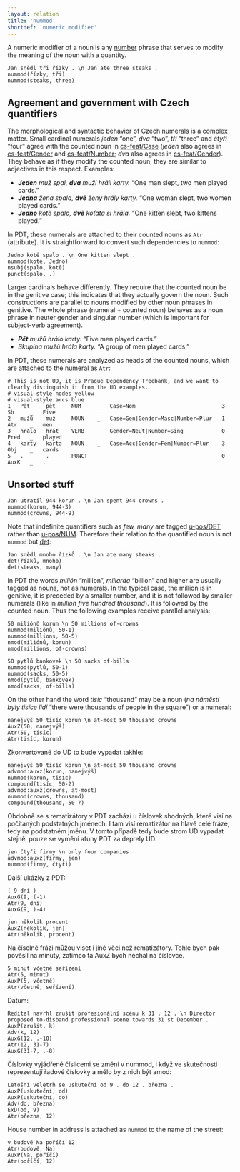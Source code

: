 ```yaml
---
layout: relation
title: 'nummod'
shortdef: 'numeric modifier'
---
```


A numeric modifier of a noun is any [number](u-pos/NUM) phrase
that serves to modify the meaning of the noun with a quantity.

~~~ sdparse
Jan snědl tři řízky . \n Jan ate three steaks .
nummod(řízky, tři)
nummod(steaks, three)
~~~



## Agreement and government with Czech quantifiers

The morphological and syntactic behavior of Czech numerals is a complex matter.
Small cardinal numerals _jeden_ “one”, _dva_ “two”, _tři_ “three” and _čtyři_ “four” agree with the counted
noun in [cs-feat/Case]() (_jeden_ also agrees in [cs-feat/Gender]() and [cs-feat/Number]();
_dva_ also agrees in [cs-feat/Gender]()).
They behave as if they modify the counted noun; they are similar to adjectives in this respect.
Examples:

- _<b>Jeden</b> muž spal, <b>dva</b> muži hráli karty._ “One man slept, two men played cards.”
- _<b>Jedna</b> žena spala, <b>dvě</b> ženy hrály karty._ “One woman slept, two women played cards.”
- _<b>Jedno</b> kotě spalo, <b>dvě</b> koťata si hrála._ “One kitten slept, two kittens played.”

In PDT, these numerals are attached to their counted nouns as `Atr` (attribute).
It is straightforward to convert such dependencies to `nummod`:

~~~ sdparse
Jedno kotě spalo . \n One kitten slept .
nummod(kotě, Jedno)
nsubj(spalo, kotě)
punct(spalo, .)
~~~

Larger cardinals behave differently.
They require that the counted noun be in the genitive case; this indicates that they actually govern the noun.
Such constructions are parallel to nouns modified by other noun phrases in genitive.
The whole phrase (numeral + counted noun) behaves as a noun phrase in neuter gender and singular number
(which is important for subject-verb agreement).

- _<b>Pět</b> mužů hrálo karty._ “Five men played cards.”
- _Skupina mužů hrála karty._ “A group of men played cards.”

In PDT, these numerals are analyzed as heads of the counted nouns, which are attached to the numeral as `Atr`:

~~~ conllu
# This is not UD, it is Prague Dependency Treebank, and we want to clearly distinguish it from the UD examples.
# visual-style nodes yellow
# visual-style arcs blue
1   Pět     pět     NUM     _   Case=Nom                           3   Sb     _   Five
2   mužů    muž     NOUN    _   Case=Gen|Gender=Masc|Number=Plur   1   Atr    _   men
3   hrálo   hrát    VERB    _   Gender=Neut|Number=Sing            0   Pred   _   played
4   karty   karta   NOUN    _   Case=Acc|Gender=Fem|Number=Plur    3   Obj    _   cards
5   .       .       PUNCT   _   _                                  0   AuxK   _   .
~~~



## Unsorted stuff

~~~ sdparse
Jan utratil 944 korun . \n Jan spent 944 crowns .
nummod(korun, 944-3)
nummod(crowns, 944-9)
~~~

Note that indefinite quantifiers such as _few, many_ are tagged
[u-pos/DET]() rather than [u-pos/NUM](). 
Therefore their relation to the quantified noun is not `nummod` but
[det]():

~~~ sdparse
Jan snědl mnoho řízků . \n Jan ate many steaks .
det(řízků, mnoho)
det(steaks, many)
~~~

In PDT the words _milión_ “million”, _miliarda_ “billion” and higher are usually tagged as [nouns](cs-pos/NOUN),
not as [numerals](cs-pos/NUM).
In the typical case, the million is in genitive, it is preceded by a smaller number,
and it is not followed by smaller numerals (like in _million five hundred thousand_).
It is followed by the counted noun.
Thus the following examples receive parallel analysis:

~~~ sdparse
50 miliónů korun \n 50 millions of-crowns
nummod(miliónů, 50-1)
nummod(millions, 50-5)
nmod(miliónů, korun)
nmod(millions, of-crowns)
~~~

~~~ sdparse
50 pytlů bankovek \n 50 sacks of-bills
nummod(pytlů, 50-1)
nummod(sacks, 50-5)
nmod(pytlů, bankovek)
nmod(sacks, of-bills)
~~~

On the other hand the word _tisíc_ “thousand” may be a noun
(_na náměstí byly tisíce lidí_ “there were thousands of people in the square”)
or a numeral:

~~~ sdparse
nanejvýš 50 tisíc korun \n at-most 50 thousand crowns
AuxZ(50, nanejvýš)
Atr(50, tisíc)
Atr(tisíc, korun)
~~~

Zkonvertované do UD to bude vypadat takhle:

~~~ sdparse
nanejvýš 50 tisíc korun \n at-most 50 thousand crowns
advmod:auxz(korun, nanejvýš)
nummod(korun, tisíc)
compound(tisíc, 50-2)
advmod:auxz(crowns, at-most)
nummod(crowns, thousand)
compound(thousand, 50-7)
~~~

Obdobně se s rematizátory v PDT zachází u číslovek shodných, které visí na počítaných podstatných jménech.
I tam visí rematizátor na hlavě celé fráze, tedy na podstatném jménu.
V tomto případě tedy bude strom UD vypadat stejně, pouze se vymění afuny PDT za deprely UD.

~~~ sdparse
jen čtyři firmy \n only four companies
advmod:auxz(firmy, jen)
nummod(firmy, čtyři)
~~~

Další ukázky z PDT:

~~~ sdparse
( 9 dní )
AuxG(9, (-1)
Atr(9, dní)
AuxG(9, )-4)
~~~

~~~ sdparse
jen několik procent
AuxZ(několik, jen)
Atr(několik, procent)
~~~

Na číselné frázi můžou viset i jiné věci než rematizátory.
Tohle bych pak pověsil na minuty, zatímco ta AuxZ bych nechal na číslovce.

~~~ sdparse
5 minut včetně seřízení
Atr(5, minut)
AuxP(5, včetně)
Atr(včetně, seřízení)
~~~

Datum:

<!-- mf920922_027.a.gz (3/19) -->
~~~ sdparse
Ředitel navrhl zrušit profesionální scénu k 31 . 12 . \n Director proposed to-disband professional scene towards 31 st December .
AuxP(zrušit, k)
Adv(k, 12)
AuxG(12, .-10)
Atr(12, 31-7)
AuxG(31-7, .-8)
~~~

Číslovky vyjádřené číslicemi se změní v nummod, i když ve skutečnosti reprezentují řadové číslovky a mělo by z nich být amod:

<!-- ln95045_123.a.gz (8/8) -->
~~~ sdparse
Letošní veletrh se uskuteční od 9 . do 12 . března .
AuxP(uskuteční, od)
AuxP(uskuteční, do)
Adv(do, března)
ExD(od, 9)
Atr(března, 12)
~~~

House number in address is attached as `nummod` to the name of the street:

~~~ sdparse
v budově Na poříčí 12
Atr(budově, Na)
AuxP(Na, poříčí)
Atr(poříčí, 12)
~~~
